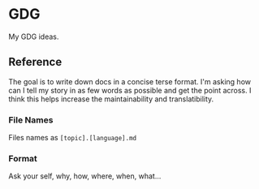 # GDG
My GDG ideas.

## Reference
The goal is to write down docs in a concise terse format. I'm asking how can I tell my story in as few words as possible and get the point across. I think this helps increase the maintainability and translatibility.

### File Names

Files names as `[topic].[language].md`

### Format

Ask your self, why, how, where, when, what...
